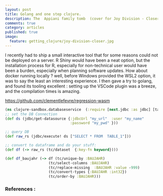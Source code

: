 ```yaml
---
layout: post
title: Golang and one step clojure.
description: The  Appiani family tomb  (cover for Joy Division - Closer 1980).
comments: true
category: articles
published: true
image:
  feature: getting_clojure/joy-division-closer.jpg
---
```


I recently had to ship a small interactive tool that for some reasons could not be deployed on a server.
R Shiny would have been a neat option, but the installation process for R, especially for non-technical user would have been a burden, especially when planning software updates.
How about docker running locally ? well, before Windows provided the WSL2 option, it was to say the least an interesting experience.
I then gave a try to golang, and found its tooling excellent : setting up the VSCode plugin was a breeze, and the compilation times is amazing.


https://github.com/clementlefevre/regression-wasm


``` clojure
(ns clojure-sandbox.databaseservice  (:require [next.jdbc :as jdbc] [tablecloth.api :as tc]))
;; set the DB Connection
(def ds (jdbc/get-datasource {:jdbcUrl "my_url"  :user "my_name"
                              :password "my_pwd" }))

;; query DB
(def raw_rs (jdbc/execute! ds ["SELECT * FROM  TABLE_1"]))

;; convert to dataframe and do your stuff:
(def df (-> raw_rs (tc/dataset  {:key-fn keyword})))

(def df_baujahr (-> df (tc/unique-by :BAUJAHR)
                    (tc/select-columns :BAUJAHR)
                    (tc/replace-missing  :BAUJAHR :value -999)
                    (tc/convert-types {:BAUJAHR :int32})
                    (tc/order-by :BAUJAHR)))

```


### References :

